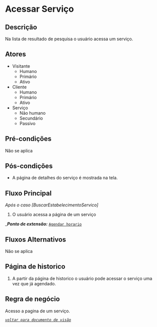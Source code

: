 # Acessar Serviço
## Descrição
Na lista de resultado de pesquisa o usuário acessa um serviço.

## Atores
- Visitante
  - Humano
  - Primário
  - Ativo
- Cliente
  - Humano
  - Primário
  - Ativo
- Serviço
  - Não humano
  - Secundário
  - Passivo

## Pré-condições
Não se aplica

## Pós-condições
- A página de detalhes do serviço é mostrada na tela.

## Fluxo Principal
_Após o caso [BuscarEstabelecimentoServico]_

1. O usuário acessa a página de um serviço

__**Ponto de extensão:**_
[`Agendar horario`](./agendarHorario.md)
## Fluxos Alternativos
Não se aplica

## Página de historico
1. A partir da página de historico o usuário pode acessar o serviço uma vez que já agendado.

## Regra de negócio
Acesso a pagina de um serviço.

_[`voltar para documento de visão`](../README.md)_
